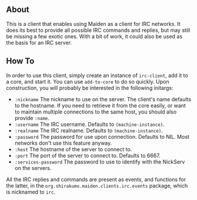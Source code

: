 ## About
This is a client that enables using Maiden as a client for IRC networks. It does its best to provide all possible IRC commands and replies, but may still be missing a few exotic ones. With a bit of work, it could also be used as the basis for an IRC server.

## How To
In order to use this client, simply create an instance of `irc-client`, add it to a core, and start it. You can use `add-to-core` to do so quickly. Upon construction, you will probably be interested in the following initargs:

* `:nickname` The nickname to use on the server. The client's name defaults to the hostname. If you need to retrieve it from the core easily, or want to maintain multiple connections to the same host, you should also provide `:name`.
* `:username` The IRC username. Defaults to `(machine-instance)`.
* `:realname` The IRC realname. Defaults to `(machine-instance)`.
* `:password` The password for use upon connection. Defaults to NIL. Most networks don't use this feature anyway.
* `:host` The hostname of the server to connect to.
* `:port` The port of the server to connect to. Defaults to 6667.
* `:services-password` The password to use to identify with the NickServ on the servers.

All the IRC replies and commands are present as events, and functions for the latter, in the `org.shirakumo.maiden.clients.irc.events` package, which is nicknamed to `irc`.
